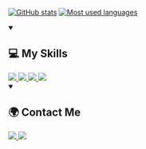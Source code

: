 [![GitHub stats](https://github-readme-stats-kirillmerz.vercel.app/api?username=kirillmerz&show_icons=true&count_private=true&theme=tokyonight)](https://github.com/anuraghazra/github-readme-stats)
[![Most used languages](https://github-readme-stats-kirillmerz.vercel.app/api/top-langs/?username=kirillmerz&theme=tokyonight)](https://github.com/anuraghazra/github-readme-stats)

<details open="open">
    <summary><h2>💻 My Skills</h2></summary>
    <a href="https://manjaro.org/">
        <img src="https://img.shields.io/badge/manjaro-35BF5C?style=for-the-badge&logo=manjaro&logoColor=white" />
    </a>
     <a href="https://python.org/">
        <img src="https://img.shields.io/badge/Python-379432?style=for-the-badge&logo=python&logoColor=white" />
    </a>
    <a href="https://go.dev/">
        <img src="https://img.shields.io/badge/Go-00ADD8?style=for-the-badge&logo=go&logoColor=white" />
    </a>
    <a href="https://docker.com/">
        <img src="https://img.shields.io/badge/Docker-0C85C0?style=for-the-badge&logo=docker&logoColor=white" />
    </a>
</details>

<details open="open">
    <summary><h2>🌍 Contact Me</h2></summary>
    <a href="https://t.me/kirillmerz">
        <img src="https://img.shields.io/badge/Telegram-2CA5E0?style=for-the-badge&logo=telegram&logoColor=white" />
    </a>
    <a href="https://vk.com/f4llen__4ngel">
        <img src="https://img.shields.io/badge/ВКонтакте-%232E87FB.svg?&style=for-the-badge&logo=vk&logoColor=white" />
    </a>
</details>
